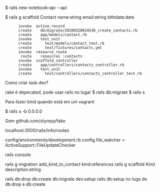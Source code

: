 $ rails new notebook-api --api

$ rails g scaffold Contact name:string email:string bithdate:date
```
      invoke  active_record
      create    db/migrate/20180320024538_create_contacts.rb
      create    app/models/contact.rb
      invoke    test_unit
      create      test/models/contact_test.rb
      create      test/fixtures/contacts.yml
      invoke  resource_route
       route    resources :contacts
      invoke  scaffold_controller
      create    app/controllers/contacts_controller.rb
      invoke    test_unit
      create      test/controllers/contacts_controller_test.rb

```

Como criar task dev?

rake é depecated, pode usar rails no lugar
$ rails db:migrate
$ rails s




Para fazer bind quando está em um vagrant

$ rails s -b 0.0.0.0  



Gem github.com/stympy/fake

localhost:3000/rails/info/routes


config/environments/development.rb
    config.file_watcher = ActiveSupport::FileUpdateChecker
    
rails console 

rails g migration add_kind_to_contact kind:references
rails g scaffold Kind description:string

rails db:drop db:create db:migrate dev:setup
rails db:setup no luga de db:drop e db:create


